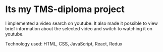 # Its my TMS-diploma project

I implemented a video search on youtube.
It also made it possible to view brief information about the selected video and switch to watching it on youtube.


Technology used: HTML, CSS, JavaScript, React, Redux
